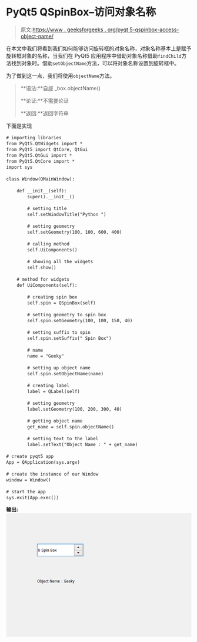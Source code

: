 # PyQt5 QSpinBox–访问对象名称

> 原文:[https://www . geeksforgeeks . org/pyqt 5-qspinbox-access-object-name/](https://www.geeksforgeeks.org/pyqt5-qspinbox-accessing-object-name/)

在本文中我们将看到我们如何能够访问旋转框的对象名称，对象名称基本上是赋予旋转框对象的名称，当我们在 PyQt5 应用程序中借助对象名称借助`findChild`方法找到对象时。借助`setObjectName`方法，可以将对象名称设置到旋转框中。

为了做到这一点，我们将使用`objectName`方法。

> **语法:**自旋 _box.objectName()
> 
> **论证:**不需要论证
> 
> **返回:**返回字符串

下面是实现

```
# importing libraries
from PyQt5.QtWidgets import * 
from PyQt5 import QtCore, QtGui
from PyQt5.QtGui import * 
from PyQt5.QtCore import * 
import sys

class Window(QMainWindow):

    def __init__(self):
        super().__init__()

        # setting title
        self.setWindowTitle("Python ")

        # setting geometry
        self.setGeometry(100, 100, 600, 400)

        # calling method
        self.UiComponents()

        # showing all the widgets
        self.show()

    # method for widgets
    def UiComponents(self):

        # creating spin box
        self.spin = QSpinBox(self)

        # setting geometry to spin box
        self.spin.setGeometry(100, 100, 150, 40)

        # setting suffix to spin
        self.spin.setSuffix(" Spin Box")

        # name
        name = "Geeky"

        # setting up object name
        self.spin.setObjectName(name)

        # creating label
        label = QLabel(self)

        # setting geometry
        label.setGeometry(100, 200, 300, 40)

        # getting object name
        get_name = self.spin.objectName()

        # setting text to the label
        label.setText("Object Name : " + get_name)

# create pyqt5 app
App = QApplication(sys.argv)

# create the instance of our Window
window = Window()

# start the app
sys.exit(App.exec())
```

**输出:**
![](img/10b75c743aeb2695671f75d4aa80201b.png)
